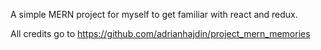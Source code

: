 A simple MERN project for myself to get familiar with react and redux. 

All credits go to https://github.com/adrianhajdin/project_mern_memories
